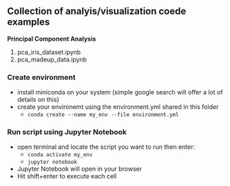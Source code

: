 ## Collection of analyis/visualization coede examples 

**Principal Component Analysis**
1. pca_iris_dataset.ipynb
2. pca_madeup_data.ipynb

### Create environment

- install miniconda on your system (simple google search will offer a lot of details on this)
- create your environemt using the environment.yml shared in this folder 
    - `conda create --name my_env --file environment.yml`

### Run script using Jupyter Notebook
- open terminal and locate the script you want to run then enter: 
    - `conda activate my_env` 
    - `jupyter notebook`  
- Jupyter Notebook will open in your browser 
- Hit shift+enter to execute each cell